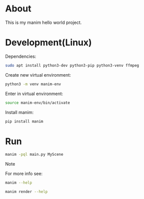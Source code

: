 # About
This is my manim hello world project.

# Development(Linux)
Dependencies:
```bash
sudo apt install python3-dev python3-pip python3-venv ffmpeg
```
Create new virtual environment:
```bash
python3 -m venv manim-env
```
Enter in virtual environment:
```bash
source manim-env/bin/activate
```
Install manim:
```bash
pip install manim
```

# Run
```bash
manim -pql main.py MyScene
```
>[!NOTE]
> For more info see:
> ```bash
>manim --help
> ```
>
>```bash
>manim render --help
>```
